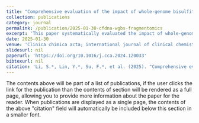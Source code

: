 ```yaml
---
title: "Comprehensive evaluation of the impact of whole-genome bisulfite sequencing (WGBS) on the fragmentomic characteristics of plasma cell-free DNA."
collection: publications
category: journal
permalink: /publication/2025-01-30-cfdna-wgbs-fragmentomics
excerpt: 'This paper systematically evaluated the impact of whole-genome bisulfite sequencing (WGBS) on cfDNA fragmentomic features compared to WGS, offering insights for liquid biopsy applications. (*Co-first Author, SCI Q2*)'
date: 2025-01-30
venue: 'Clinica chimica acta; international journal of clinical chemistry, 566, 120033.'
slidesurl: nil
paperurl: 'https://doi.org/10.1016/j.cca.2024.120033'
bibtexurl: nil
citation: 'Li, S.*, Lin, Y.*, Su, F.*, et al. (2025). "Comprehensive evaluation of the impact of whole-genome bisulfite sequencing (WGBS) on the fragmentomic characteristics of plasma cell-free DNA." <i>Clinica chimica acta; international journal of clinical chemistry</i>, 566, 120033. (*Co-first Author, SCI Q2*)'
---
```

The contents above will be part of a list of publications, if the user clicks the link for the publication than the contents of section will be rendered as a full page, allowing you to provide more information about the paper for the reader. When publications are displayed as a single page, the contents of the above "citation" field will automatically be included below this section in a smaller font.

